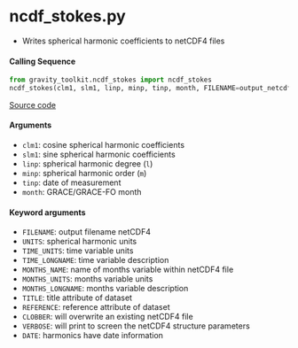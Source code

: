 ncdf_stokes.py
==============

- Writes spherical harmonic coefficients to netCDF4 files

#### Calling Sequence
```python
from gravity_toolkit.ncdf_stokes import ncdf_stokes
ncdf_stokes(clm1, slm1, linp, minp, tinp, month, FILENAME=output_netcdf4_file)
```
[Source code](https://github.com/tsutterley/read-GRACE-harmonics/blob/main/gravity_toolkit/ncdf_stokes.py)

#### Arguments
- `clm1`: cosine spherical harmonic coefficients
- `slm1`: sine spherical harmonic coefficients
- `linp`: spherical harmonic degree (`l`)
- `minp`: spherical harmonic order (`m`)
- `tinp`: date of measurement
- `month`: GRACE/GRACE-FO month

#### Keyword arguments
- `FILENAME`: output filename netCDF4
- `UNITS`: spherical harmonic units
- `TIME_UNITS`: time variable units
- `TIME_LONGNAME`: time variable description
- `MONTHS_NAME`: name of months variable within netCDF4 file
- `MONTHS_UNITS`: months variable units
- `MONTHS_LONGNAME`: months variable description
- `TITLE`: title attribute of dataset
- `REFERENCE`: reference attribute of dataset
- `CLOBBER`: will overwrite an existing netCDF4 file
- `VERBOSE`: will print to screen the netCDF4 structure parameters
- `DATE`: harmonics have date information
